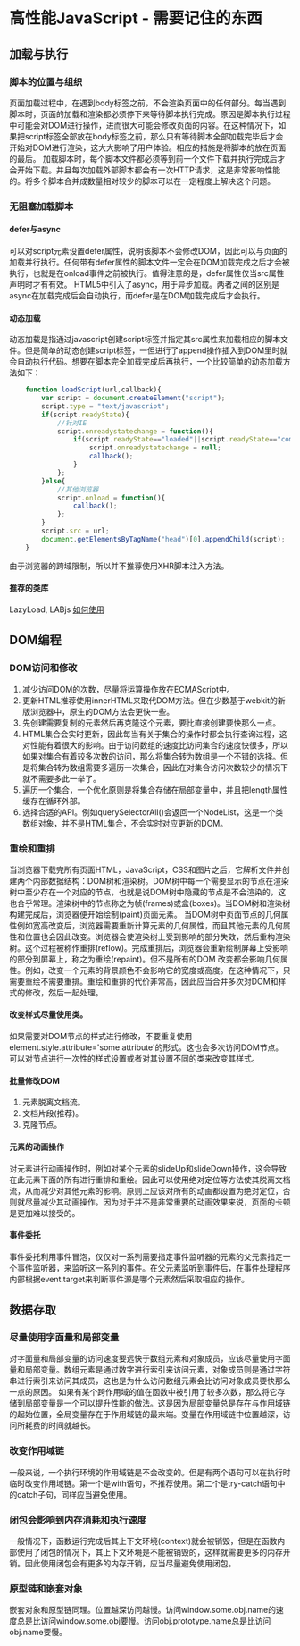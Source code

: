 # 高性能JavaScript - 需要记住的东西

## 加载与执行

### 脚本的位置与组织

页面加载过程中，在遇到body标签之前，不会渲染页面中的任何部分。每当遇到脚本时，页面的加载和渲染都必须停下来等待脚本执行完成。原因是脚本执行过程中可能会对DOM进行操作，进而很大可能会修改页面的内容。在这种情况下，如果把script标签全部放在body标签之前，那么只有等待脚本全部加载完毕后才会开始对DOM进行渲染，这大大影响了用户体验。相应的措施是将脚本的放在页面的最后。
加载脚本时，每个脚本文件都必须等到前一个文件下载并执行完成后才会开始下载。并且每次加载外部脚本都会有一次HTTP请求，这是非常影响性能的。将多个脚本合并成数量相对较少的脚本可以在一定程度上解决这个问题。

### 无阻塞加载脚本

#### defer与async

可以对script元素设置defer属性，说明该脚本不会修改DOM，因此可以与页面的加载并行执行。任何带有defer属性的脚本文件一定会在DOM加载完成之后才会被执行，也就是在onload事件之前被执行。值得注意的是，defer属性仅当src属性声明时才有有效。
HTML5中引入了async，用于异步加载。两者之间的区别是async在加载完成后会自动执行，而defer是在DOM加载完成后才会执行。

#### 动态加载

动态加载是指通过javascript创建script标签并指定其src属性来加载相应的脚本文件。但是简单的动态创建script标签，一但进行了append操作插入到DOM里时就会自动执行代码。想要在脚本完全加载完成后再执行，一个比较简单的动态加载方法如下：
```javascript
	function loadScript(url,callback){
    	var script = document.createElement("script");
        script.type = "text/javascript";
        if(script.readyState){
        	//针对IE
        	script.onreadystatechange = function(){
            	if(script.readyState=="loaded"||script.readyState=="complete"){
                	script.onreadystatechange = null;
                    callback();
                }
            };
        }else{
        	//其他浏览器
        	script.onload = function(){
            	callback();
            };
        }
        script.src = url;
        document.getElementsByTagName("head")[0].appendChild(script);
    }
```
由于浏览器的跨域限制，所以并不推荐使用XHR脚本注入方法。

#### 推荐的类库
LazyLoad, LABjs
[如何使用](http://www.ruanyifeng.com/blog/2011/10/javascript_loading.html)

## DOM编程

### DOM访问和修改

1. 减少访问DOM的次数，尽量将运算操作放在ECMAScript中。
2. 更新HTML推荐使用innerHTML来取代DOM方法。但在少数基于webkit的新版浏览器中，原生的DOM方法会更快一些。
3. 先创建需要复制的元素然后再克隆这个元素，要比直接创建要快那么一点。
4. HTML集合会实时更新，因此每当有关于集合的操作时都会执行查询过程，这对性能有着很大的影响。由于访问数组的速度比访问集合的速度快很多，所以如果对集合有着较多次数的访问，那么将集合转为数组是一个不错的选择。但是将集合转为数组需要多遍历一次集合，因此在对集合访问次数较少的情况下就不需要多此一举了。
5. 遍历一个集合，一个优化原则是将集合存储在局部变量中，并且把length属性缓存在循环外部。
6. 选择合适的API。例如querySelectorAll()会返回一个NodeList，这是一个类数组对象，并不是HTML集合，不会实时对应更新的DOM。

### 重绘和重排

当浏览器下载完所有页面HTML，JavaScript，CSS和图片之后，它解析文件并创建两个内部数据结构：DOM树和渲染树。DOM树中每一个需要显示的节点在渲染树中至少存在一个对应的节点，也就是说DOM树中隐藏的节点是不会渲染的，这也合乎常理。渲染树中的节点称之为帧(frames)或盒(boxes)。当DOM树和渲染树构建完成后，浏览器便开始绘制(paint)页面元素。
当DOM树中页面节点的几何属性例如宽高改变后，浏览器需要重新计算元素的几何属性，而且其他元素的几何属性和位置也会因此改变。浏览器会使渲染树上受到影响的部分失效，然后重构渲染树。这个过程被称作重排(reflow)。完成重排后，浏览器会重新绘制屏幕上受影响的部分到屏幕上，称之为重绘(repaint)。但不是所有的DOM 改变都会影响几何属性。例如，改变一个元素的背景颜色不会影响它的宽度或高度。在这种情况下，只需要重绘不需要重排。重绘和重排的代价非常高，因此应当合并多次对DOM和样式的修改，然后一起处理。

#### 改变样式尽量使用类。

如果需要对DOM节点的样式进行修改，不要重复使用element.style.attribute='some attribute'的形式。这也会多次访问DOM节点。可以对节点进行一次性的样式设置或者对其设置不同的类来改变其样式。

#### 批量修改DOM

1. 元素脱离文档流。
2. 文档片段(推荐)。
3. 克隆节点。

#### 元素的动画操作

对元素进行动画操作时，例如对某个元素的slideUp和slideDown操作，这会导致在此元素下面的所有进行重排和重绘。因此可以使用绝对定位等方法使其脱离文档流，从而减少对其他元素的影响。原则上应该对所有的动画都设置为绝对定位，否则就尽量减少其动画操作。因为对于并不是非常重要的动画效果来说，页面的卡顿是更加难以接受的。

#### 事件委托

事件委托利用事件冒泡，仅仅对一系列需要指定事件监听器的元素的父元素指定一个事件监听器，来监听这一系列的事件。在父元素监听到事件后，在事件处理程序内部根据event.target来判断事件源是哪个元素然后采取相应的操作。

## 数据存取

### 尽量使用字面量和局部变量

对字面量和局部变量的访问速度要远快于数组元素和对象成员，应该尽量使用字面量和局部变量。数组元素是通过数字进行索引来访问元素，对象成员则是通过字符串进行索引来访问其成员，这也是为什么访问数组元素会比访问对象成员要快那么一点的原因。
如果有某个跨作用域的值在函数中被引用了较多次数，那么将它存储到局部变量是一个可以提升性能的做法。这是因为局部变量总是存在与作用域链的起始位置，全局变量存在于作用域链的最末端。变量在作用域链中位置越深，访问所耗费的时间就越长。

### 改变作用域链

一般来说，一个执行环境的作用域链是不会改变的。但是有两个语句可以在执行时临时改变作用域链。第一个是with语句，不推荐使用。第二个是try-catch语句中的catch子句，同样应当避免使用。

### 闭包会影响到内存消耗和执行速度

一般情况下，函数运行完成后其上下文环境(context)就会被销毁，但是在函数内部使用了闭包的情况下，其上下文环境是不能被销毁的，这样就需要更多的内存开销。因此使用闭包会有更多的内存开销，应当尽量避免使用闭包。

### 原型链和嵌套对象

嵌套对象和原型链同理。位置越深访问越慢。访问window.some.obj.name的速度总是比访问window.some.obj要慢。访问obj.prototype.name总是比访问obj.name要慢。